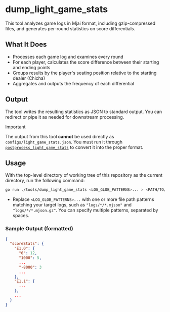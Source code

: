 # dump_light_game_stats

This tool analyzes game logs in Mjai format, including gzip-compressed files, and generates per-round statistics on score differentials.

## What It Does

- Processes each game log and examines every round
- For each player, calculates the score difference between their starting and ending points
- Groups results by the player's seating position relative to the starting dealer (Chicha)
- Aggregates and outputs the frequency of each differential

## Output

The tool writes the resulting statistics as JSON to standard output.
You can redirect or pipe it as needed for downstream processing.

> [!IMPORTANT]
> The output from this tool **cannot** be used directly as `configs/light_game_stats.json`.
> You must run it through [`postprocess_light_game_stats`](../postprocess_light_game_stats/) to convert it into the proper format.

## Usage

With the top-level directory of working tree of this repository as the current directory, run the following command:

```sh
go run ./tools/dump_light_game_stats <LOG_GLOB_PATTERNS>... > <PATH/TO/score_stats.json>
```

- Replace `<LOG_GLOB_PATTERNS>...` with one or more file path patterns matching your target logs, such as `"logs/*/*.mjson"` and `"logs/*/*.mjson.gz"`. You can specify multiple patterns, separated by spaces.

### Sample Output (formatted)

```json
{
  "scoreStats": {
    "E1,0": {
      "0": 12,
      "1000": 5,
      ...
      "-8000": 3
      ...
    },
    "E1,1": {
      ...
    },
    ...
  }
}
```
